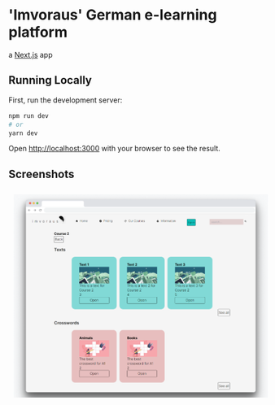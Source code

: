 # 'Imvoraus' German e-learning platform

a [Next.js](https://nextjs.org/) app

## Running Locally

First, run the development server:

```bash
npm run dev
# or
yarn dev
```

Open [http://localhost:3000](http://localhost:3000) with your browser to see the result.

## Screenshots

[<img src="/app/assets/images/s1.png" width="500" 
    hspace="10" vspace="10">](/app/assets/images/s1.png)
